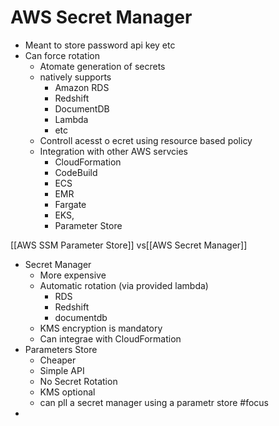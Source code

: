 # AWS Secret Manager
- Meant to store password api key etc
- Can force rotation
	- Atomate generation of secrets
	- natively supports
		- Amazon RDS
		- Redshift
		- DocumentDB
		- Lambda
		- etc
	- Controll acesst o ecret using resource based policy
	- Integration with other AWS servcies
		- CloudFormation
		- CodeBuild
		- ECS
		- EMR
		- Fargate
		- EKS,
		- Parameter Store

[[AWS SSM Parameter Store]] vs[[AWS Secret Manager]]

* Secret Manager 
	* More expensive
	* Automatic rotation (via provided lambda)
		* RDS
		* Redshift 
		* documentdb
	* KMS encryption is mandatory
	* Can integrae with CloudFormation
* Parameters Store
	* Cheaper
	* Simple API
	* No Secret Rotation
	* KMS optional
	* can pll a secret manager using a parametr store #focus 
* 